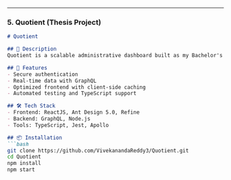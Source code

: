 
---

### 5. **Quotient (Thesis Project)**

```markdown
# Quotient

## 📝 Description
Quotient is a scalable administrative dashboard built as my Bachelor's thesis project. It expands on "AdminPit" with a strong focus on UX, performance, and maintainable architecture using modern tools and practices.

## 🚀 Features
- Secure authentication
- Real-time data with GraphQL
- Optimized frontend with client-side caching
- Automated testing and TypeScript support

## 🛠️ Tech Stack
- Frontend: ReactJS, Ant Design 5.0, Refine
- Backend: GraphQL, Node.js
- Tools: TypeScript, Jest, Apollo

## 📦 Installation
```bash
git clone https://github.com/VivekanandaReddy3/Quotient.git
cd Quotient
npm install
npm start

